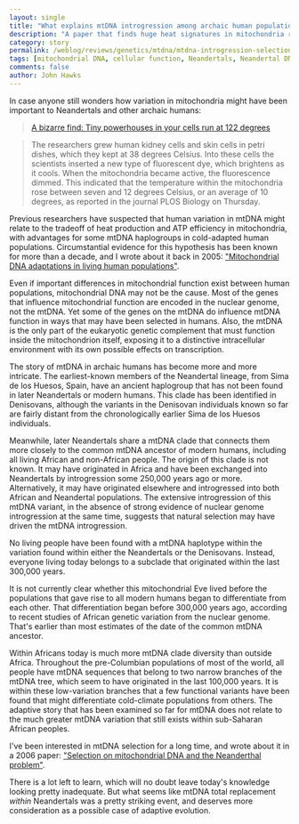 ```yaml
---
layout: single
title: "What explains mtDNA introgression among archaic human populations?"
description: "A paper that finds huge heat signatures in mitochondria reminds us that these cellular powerhouses might have been targets of selection during human origins."
category: story
permalink: /weblog/reviews/genetics/mtdna/mtdna-introgression-selection-heat-2018.html
tags: [mitochondrial DNA, cellular function, Neandertals, Neandertal DNA, Denisovans, introgression]
comments: false
author: John Hawks
---
```



In case anyone still wonders how variation in mitochondria might have been important to Neandertals and other archaic humans:

<blockquote><a href="https://www.washingtonpost.com/news/speaking-of-science/wp/2018/01/25/a-radical-claim-these-cellular-powerhouses-are-much-hotter-than-the-rest-of-your-body/">A bizarre find: Tiny powerhouses in your cells run at 122 degrees</a></blockquote>

<blockquote>The researchers grew human kidney cells and skin cells in petri dishes, which they kept at 38 degrees Celsius. Into these cells the scientists inserted a new type of fluorescent dye, which brightens as it cools. When the mitochondria became active, the fluorescence dimmed. This indicated that the temperature within the mitochondria rose between seven and 12 degrees Celsius, or an average of 10 degrees, as reported in the journal PLOS Biology on Thursday.</blockquote>

Previous researchers have suspected that human variation in mtDNA might relate to the tradeoff of heat production and ATP efficiency in mitochondria, with advantages for some mtDNA haplogroups in cold-adapted human populations. Circumstantial evidence for this hypothesis has been known for more than a decade, and I wrote about it back in 2005: <a href="http://johnhawks.net/weblog/reviews/neandertals/neandertal_dna/ruiz-pesini_selection_mtdna_2004.html">"Mitochondrial DNA adaptations in living human populations"</a>.

Even if important differences in mitochondrial function exist between human populations, mitochondrial DNA may not be the cause. Most of the genes that influence mitochondrial function are encoded in the nuclear genome, not the mtDNA. Yet some of the genes on the mtDNA do influence mtDNA function in ways that may have been selected in humans. Also, the mtDNA is the only part of the eukaryotic genetic complement that must function inside the mitochondrion itself, exposing it to a distinctive intracellular environment with its own possible effects on transcription.

The story of mtDNA in archaic humans has become more and more intricate. The earliest-known members of the Neandertal lineage, from Sima de los Huesos, Spain, have an ancient haplogroup that has not been found in later Neandertals or modern humans. This clade has been identified in Denisovans, although the variants in the Denisovan individuals known so far are fairly distant from the chronologically earlier Sima de los Huesos individuals.

Meanwhile, later Neandertals share a mtDNA clade that connects them more closely to the common mtDNA ancestor of modern humans, including all living African and non-African people. The origin of this clade is not known. It may have originated in Africa and have been exchanged into Neandertals by introgression some 250,000 years ago or more. Alternatively, it may have originated elsewhere and introgressed into both African and Neandertal populations. The extensive introgression of this mtDNA variant, in the absence of strong evidence of nuclear genome introgression at the same time, suggests that natural selection may have driven the mtDNA introgression.

No living people have been found with a mtDNA haplotype within the variation found within either the Neandertals or the Denisovans. Instead, everyone living today belongs to a subclade that originated within the last 300,000 years.

It is not currently clear whether this mitochondrial Eve lived before the populations that gave rise to all modern humans began to differentiate from each other. That differentiation began before 300,000 years ago, according to recent studies of African genetic variation from the nuclear genome. That's earlier than most estimates of the date of the common mtDNA ancestor.

Within Africans today is much more mtDNA clade diversity than outside Africa. Throughout the pre-Columbian populations of most of the world, all people have mtDNA sequences that belong to two narrow branches of the mtDNA tree, which seem to have originated in the last 100,000 years. It is within these low-variation branches that a few functional variants have been found that might differentiate cold-climate populations from others. The adaptive story that has been examined so far for mtDNA does not relate to the much greater mtDNA variation that still exists within sub-Saharan African peoples.

I've been interested in mtDNA selection for a long time, and wrote about it in a 2006 paper: <a href="http://dx.doi.org/10.1007/978-1-4020-5121-0_12">"Selection on mitochondrial DNA and the Neanderthal problem"</a>.

There is a lot left to learn, which will no doubt leave today's knowledge looking pretty inadequate. But what seems like mtDNA total replacement <em>within</em> Neandertals was a pretty striking event, and deserves more consideration as a possible case of adaptive evolution.

